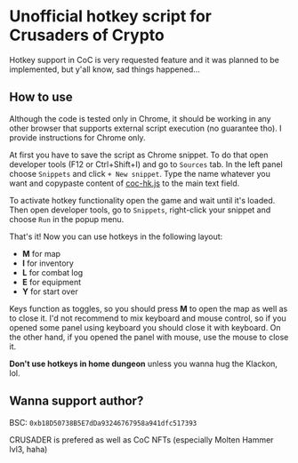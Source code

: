 # Unofficial hotkey script for Crusaders of Crypto

Hotkey support in CoC is very requested feature and it was planned to be implemented, but y'all know, sad things happened...

## How to use

Although the code is tested only in Chrome, it should be working in any other browser that supports external script execution (no guarantee tho). I provide instructions for Chrome only.

At first you have to save the script as Chrome snippet. To do that open developer tools (F12 or Ctrl+Shift+I) and go to `Sources` tab. In the left panel choose `Snippets` and click `+ New snippet`. Type the name whatever you want and copypaste content of [coc-hk.js](coc-hk.js) to the main text field.

To activate hotkey functionality open the game and wait until it's loaded. Then open developer tools, go to `Snippets`, right-click your snippet and choose `Run` in the popup menu.

That's it! Now you can use hotkeys in the following layout:
  * **M** for map
  * **I** for inventory
  * **L** for combat log
  * **E** for equipment
  * **Y** for start over

Keys function as toggles, so you should press **M** to open the map as well as to close it. I'd not recommend to mix keyboard and mouse control, so if you opened some panel using keyboard you should close it with keyboard. On the other hand, if you opened the panel with mouse, use the mouse to close it.

**Don't use hotkeys in home dungeon** unless you wanna hug the Klackon, lol.

## Wanna support author?
BSC: `0xb18D50738B5E7dDa93246767958a941dfc517393`

CRUSADER is prefered as well as CoC NFTs (especially Molten Hammer lvl3, haha)
    
